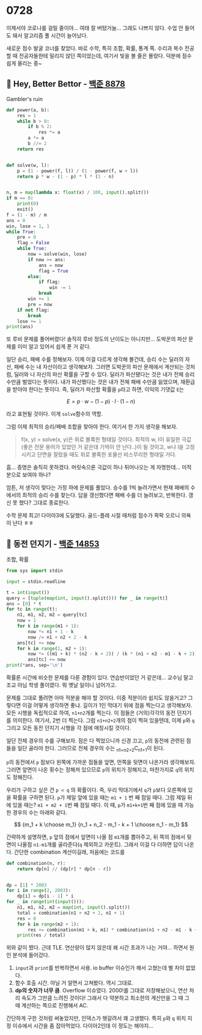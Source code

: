 # 0728

이제서야 코로나를 걸릴 줄이야... 여태 잘 버텼거늘... 그래도 나쁘지 않다. 수업 안 들어도 돼서 알고리즘 풀 시간이 늘어났다.

새로운 점수 발굴 코너를 찾았다. 바로 수학, 특히 조합, 확률, 통계 쪽. 수리과 복수 전공할 때 전공자들한테 밀리지 않던 쪽이었는데, 여기서 빛을 볼 줄은 몰랐다. 덕분에 점수 쉽게 올리는 중~



## :diamond_shape_with_a_dot_inside: Hey, Better Bettor - [백준 8878](https://www.acmicpc.net/problem/8878)

Gambler's ruin

```Python
def power(a, b):
    res = 1
    while b > 0:
        if b % 2:
            res *= a
        a *= a
        b //= 2
    return res


def solve(w, l):
    p = (1 - power(f, l)) / (1 - power(f, w + l))
    return p * w - (1 - p) * l * (1 - n)


n, m = map(lambda x: float(x) / 100, input().split())
if m == 0:
    print(0)
    exit()
f = (1 - m) / m
ans = 0
win, lose = 1, 1
while True:
    pre = 0
    flag = False
    while True:
        now = solve(win, lose)
        if now >= ans:
            ans = now
            flag = True
        else:
            if flag:
                win -= 1
            break
        win += 1
        pre = now
    if not flag:
        break
    lose += 1
print(ans)
```

또 루비 문제를 풀어버렸다! 솔직히 루비 정도의 난이도는 아니지만... 도박꾼의 파산 문제를 이미 알고 있어서 쉽게 푼 거 같다.

일단 승리, 패배 수를 정해보자. 이제 이걸 다르게 생각해 볼건데, 승리 수는 딜러의 자산, 패배 수는 내 자산이라고 생각해보자. 그러면 도박꾼의 파산 문제에서 계산되는 것처럼, 딜러와 나 자신의 파산 확률을 구할 수 있다. 딜러가 파산됐다는 것은 내가 전체 승리 수만큼 벌었다는 뜻이다. 내가 파산했다는 것은 내가 전체 패배 수만큼 잃었으며, 재환급을 받아야 한다는 뜻이다. 즉, 딜러가 파산할 확률을 `p`라고 하면, 이익의 기댓값 `E`는

$$
E = p \cdot w - (1 - p) \cdot l \cdot (1 - n)
$$

라고 표현될 것이다. 이게 `solve`함수의 역할.

그럼 이제 최적의 승리/패배 조합을 찾아야 한다. 여기서 한 가지 생각을 해보자.

> f(x, y) = solve(x, y)은 위로 볼록한 형태일 것이다. 최적의 w, l이 유일한 극값(좋은 전문 용어가 있었던 거 같은데 기억이 안 난다..)이 될 것이고, w나 l을 고정시키고 단면을 잘랐을 때도 위로 볼록한 포물선 비스무리한 형태일 거다.

흠... 증명은 솔직히 못하겠다. 머릿속으론 극값이 하나 튀어나오는 게 자명한데... 미적분으로 보여야 하나?

암튼, 저 생각이 맞다는 가정 하에 문제를 풀었다. 승수를 1씩 늘려가면서 현재 패배의 수에서의 최적의 승리 수를 찾는다. 답을 갱신했다면 패배 수를 더 늘려보고, 반복한다. 갱신 못 했다? 그대로 종료한다.

수학 문제 최고! 다이아3에 도달했다. 골드-플레 시절 때처럼 점수가 팍팍 오르니 의욕이 난다 ㅎㅎ



## :diamond_shape_with_a_dot_inside: 동전 던지기 - [백준 14853](https://www.acmicpc.net/problem/14853)

조합, 확률

```Python
from sys import stdin

input = stdin.readline

t = int(input())
query = [tuple(map(int, input().split())) for _ in range(t)]
ans = [0] * t
for tc in range(t):
    n1, m1, n2, m2 = query[tc]
    now = 1
    for k in range(m1 + 1):
        now *= n1 + 1 - k
        now /= n1 + n2 + 2 - k
    ans[tc] += now
    for k in range(1, m2 + 1):
        now *= ((m1 + k) * (n2 - k + 2)) / (k * (n1 + n2 - m1 - k + 2))
        ans[tc] += now
print(*ans, sep='\n')
```

확률론 시간에 비슷한 문제를 다룬 경험이 있다. 연습반이었던 거 같은데... 교수님 말고 조교 아님 학생 풀이였다. 뭐 옛날 일이니 넘어가고.

문제를 그대로 풀려면 아마 적분을 해야 할 것이다. 이중 적분이라 쉽지도 않을거고? 그렇다면 이걸 어떻게 생각하면 좋냐. 길이가 1인 막대기 위에 점을 찍는다고 생각해보자. 모든 시행을 독립적으로 하여, `n1+n2`개를 찍는다. 이 점들은 (거의)각각의 동전 던지기를 의미한다. 여기서, 2번 더 찍는다. 그럼 `n1+n2+2`개의 점이 찍혀 있을텐데, 이제 `p`와 `q` 그리고 모든 동전 던지기 시행을 각 점에 매칭시킬 것이다.

일단 전체 경우의 수를 구해보자. 점은 다 찍었으니까 신경 끄고, `p`의 동전에 관련된 점들을 일단 골라야 한다. 그러므로 전체 경우의 수는 <sub>n1+n2+2</sub>C<sub>n1+1</sub>이 된다.

`p`의 동전에서 `p` 점보다 왼쪽에 가까운 점들을 앞면, 먼쪽을 뒷면이 나온거라 생각해보자. 그러면 앞면이 나온 횟수는 정해져 있으므로 `p`의 위치가 정해지고, 마찬가지로 `q`의 위치도 정해진다.

우리가 구하고 싶은 건 `p < q` 의 확률이다. 즉, 우리 막대기에서 `q`가 `p`보다 오른쪽에 있을 확률을 구하면 된다. `p`가 제일 앞에 있을 때는 `m1 + 1` 번 째 점일 때다. 그럼 제일 뒤에 있을 때는? `m1 + m2 + 1`번 째 점일 때다. 이 때, `p`가 `m1+k+1`번 째 점에 있을 때 가능한 경우의 수는 아래와 같다.

$$
{m_1 + k \choose m_1} {n_1 + n_2 - m_1 - k + 1 \choose n_1 - m_1}
$$

간략하게 설명하면, `p` 앞의 점에서 앞면이 나올 점 `m1`개를 뽑아주고, 뒤 쪽의 점에서 뒷면이 나올점 `n1-m1`개를 골라준다(`q` 제외하고 카운트). 그래서 이걸 다 더하면 답이 나온다. 간단한 combination 계산이길래, 처음에는 코드를 

```Python
def combination(n, r):
    return dp[n] // (dp[r] * dp[n - r])


dp = [1] * 2003
for i in range(2, 2003):
    dp[i] = dp[i - 1] * i
for _ in range(int(input())):
    n1, m1, n2, m2 = map(int, input().split())
    total = combination(n1 + n2 + 2, n1 + 1)
    res = 0
    for k in range(m2 + 1):
        res += combination(m1 + k, m1) * combination(n1 + n2 - m1 - k + 1, n1 - m1)
    print(res / total)
```

위와 같이 짰다. 근데 TLE. 연산량이 많지 않은데 왜 시간 초과가 나는 거야... 하면서 원인 분석에 들어갔다.

1. `input`과 `print`를 반복하면서 사용. io buffer 이슈인가 해서 고쳤는데 별 차이 없었다.
2. 함수 호출 시간. 아닐 거 알면서 고쳐봤다. 역시 그대로.
3. **dp의 숫자가 너무 큼**. Overflow 이슈였다. 2000!를 그대로 저장해놨으니, 연산 처리 속도가 그만큼 느려진 것이다! 그래서 다 약분하고 최소한의 계산만을 그 때 그 때 계산하는 쪽으로 진행해서 AC.

간단하게 구한 것처럼 써놓았지만, 인덱스가 헷갈려서 꽤 고생했다. 특히 `p`와 `q` 위치 지정 이슈에서 시간을 좀 잡아먹었다. 다이아2인데 이 정도는 해야지...
